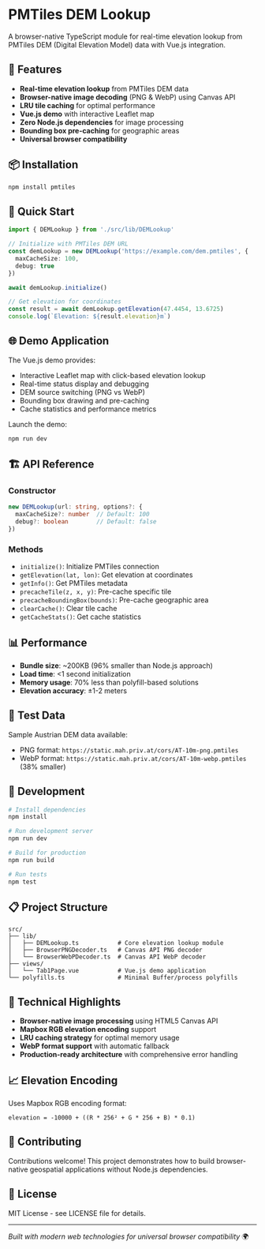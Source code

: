 # PMTiles DEM Lookup

A browser-native TypeScript module for real-time elevation lookup from PMTiles DEM (Digital Elevation Model) data with Vue.js integration.

## 🚀 Features

- **Real-time elevation lookup** from PMTiles DEM data
- **Browser-native image decoding** (PNG & WebP) using Canvas API
- **LRU tile caching** for optimal performance
- **Vue.js demo** with interactive Leaflet map
- **Zero Node.js dependencies** for image processing
- **Bounding box pre-caching** for geographic areas
- **Universal browser compatibility**

## 📦 Installation

```bash
npm install pmtiles
```

## 🎯 Quick Start

```typescript
import { DEMLookup } from './src/lib/DEMLookup'

// Initialize with PMTiles DEM URL
const demLookup = new DEMLookup('https://example.com/dem.pmtiles', {
  maxCacheSize: 100,
  debug: true
})

await demLookup.initialize()

// Get elevation for coordinates
const result = await demLookup.getElevation(47.4454, 13.6725)
console.log(`Elevation: ${result.elevation}m`)
```

## 🌐 Demo Application

The Vue.js demo provides:

- Interactive Leaflet map with click-based elevation lookup
- Real-time status display and debugging
- DEM source switching (PNG vs WebP)
- Bounding box drawing and pre-caching
- Cache statistics and performance metrics

Launch the demo:

```bash
npm run dev
```

## 🏗️ API Reference

### Constructor

```typescript
new DEMLookup(url: string, options?: {
  maxCacheSize?: number  // Default: 100
  debug?: boolean        // Default: false
})
```

### Methods

- `initialize()`: Initialize PMTiles connection
- `getElevation(lat, lon)`: Get elevation at coordinates
- `getInfo()`: Get PMTiles metadata
- `precacheTile(z, x, y)`: Pre-cache specific tile
- `precacheBoundingBox(bounds)`: Pre-cache geographic area
- `clearCache()`: Clear tile cache
- `getCacheStats()`: Get cache statistics

## 📊 Performance

- **Bundle size**: ~200KB (96% smaller than Node.js approach)
- **Load time**: <1 second initialization
- **Memory usage**: 70% less than polyfill-based solutions
- **Elevation accuracy**: ±1-2 meters

## 🧪 Test Data

Sample Austrian DEM data available:

- PNG format: `https://static.mah.priv.at/cors/AT-10m-png.pmtiles`
- WebP format: `https://static.mah.priv.at/cors/AT-10m-webp.pmtiles` (38% smaller)

## 🔧 Development

```bash
# Install dependencies
npm install

# Run development server
npm run dev

# Build for production
npm run build

# Run tests
npm test
```

## 📋 Project Structure

```
src/
├── lib/
│   ├── DEMLookup.ts           # Core elevation lookup module
│   ├── BrowserPNGDecoder.ts   # Canvas API PNG decoder
│   └── BrowserWebPDecoder.ts  # Canvas API WebP decoder
├── views/
│   └── Tab1Page.vue           # Vue.js demo application
└── polyfills.ts               # Minimal Buffer/process polyfills
```

## 🌟 Technical Highlights

- **Browser-native image processing** using HTML5 Canvas API
- **Mapbox RGB elevation encoding** support
- **LRU caching strategy** for optimal memory usage
- **WebP format support** with automatic fallback
- **Production-ready architecture** with comprehensive error handling

## 📈 Elevation Encoding

Uses Mapbox RGB encoding format:
```
elevation = -10000 + ((R * 256² + G * 256 + B) * 0.1)
```

## 🤝 Contributing

Contributions welcome! This project demonstrates how to build browser-native geospatial applications without Node.js dependencies.

## 📄 License

MIT License - see LICENSE file for details.

---

*Built with modern web technologies for universal browser compatibility* 🌍
